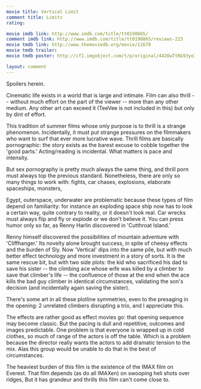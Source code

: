 ```yaml
---
movie title: Vertical Limit
comment title: Limits
rating: 

movie imdb link: http://www.imdb.com/title/tt0190865/
comment imdb link: http://www.imdb.com/title/tt0190865/reviews-223
movie tmdb link: http://www.themoviedb.org/movie/11678
movie tmdb trailer: 
movie tmdb poster: http://cf2.imgobject.com/t/p/original/442OwTtRG93yoIFzWsH0LJAXCS.jpg

layout: comment
---
```


Spoilers herein.

Cinematic life exists in a world that is large and intimate. Film can also thrill -- without much effort on the part of the viewer -- more than any other medium. Any other art can exceed it (TeeVee is not included in this) but only by dint of effort.

This tradition of summer films whose only purpose is to thrill is a strange phenomenon. Incidentally, it must put strange pressures on the filmmakers who want to surf that ever more lucrative wave. Thrill films are basically pornographic: the story exists as the barest excuse to cobble together the 'good parts.' Acting/reading is incidental. What matters is pace and intensity.

But sex pornography is pretty much always the same thing, and thrill porn must always top the previous standard. Nonetheless, there are only so many things to work with: fights, car chases, explosions, elaborate spaceships, monsters,

Egypt, outerspace, underwater are problematic because these types of film depend on familiarity: for instance an exploding space ship now has to look a certain way, quite contrary to reality, or it doesn't look real. Car wrecks must always flip and fly or explode or we don't believe it. You can press humor only so far, as Renny Harlin discovered in 'Cutthroat Island.'

Renny himself discovered the possibilities of mountain adventure with 'Cliffhanger.' Its novelty alone brought success, in spite of cheesy effects and the burden of Sly. Now 'Vertical' dips into the same pile, but with much better effect technology and more investment in a story of sorts. It is the same rescue bit, but with two side plots: the kid who sacrificed his dad to save his sister -- the climbing ace whose wife was killed by a climber to save that climber's life -- the confluence of those at the end when the ace kills the bad guy climber in identical circumstances, validating the son's decision (and incidentally again saving the sister).

There's some art in all these plotline symmetries, even to the presaging in the opening: 2 unrelated climbers disrupting a trio, and I appreciate this.

The effects are rather good as effect movies go: that opening sequence may become classic. But the pacing is dull and repetitive, outcomes and images predictable. One problem is that everyone is wrapped up in cold clothes, so much of range of the actors is off the table. Which is a problem because the director really wants the actors to add dramatic tension to the mix. Alas this group would be unable to do that in the best of circumstances.

The heaviest burden of this film is the existence of the IMAX film on Everest. That film depends (as do all IMAXen) on swooping heli shots over ridges, But it has grandeur and thrills this film can't come close to.